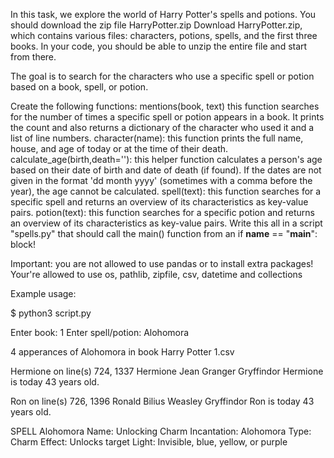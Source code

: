 In this task, we explore the world of Harry Potter's spells and potions. You should download the zip file HarryPotter.zip Download HarryPotter.zip, which contains various files: characters, potions, spells, and the first three books. In your code, you should be able to unzip the entire file and start from there.

The goal is to search for the characters who use a specific spell or potion based on a book, spell, or potion.

Create the following functions:
mentions(book, text) this function searches for the number of times a specific spell or potion appears in a book. It prints the count and also returns a dictionary of the character who used it and a list of line numbers.
character(name): this function prints the full name, house, and age of today or at the time of their death. 
calculate_age(birth,death=''): this helper function calculates a person's age based on their date of birth and date of death (if found). If the dates are not given in the format 'dd month yyyy' (sometimes with a comma before the year), the age cannot be calculated.
spell(text): this function searches for a specific spell and returns an overview of its characteristics as key-value pairs.
potion(text): this function searches for a specific potion and returns an overview of its characteristics as key-value pairs.
Write this all in a script "spells.py" that should call the main() function from an if __name__ == "__main__": block!

Important: you are not allowed to use pandas or to install extra packages!
Your're allowed to use os, pathlib, zipfile, csv, datetime and collections

Example usage:

$ python3 script.py 

Enter book: 1
Enter spell/potion: Alohomora

4 apperances of Alohomora in book Harry Potter 1.csv

Hermione on line(s) 724, 1337
Hermione Jean Granger
Gryffindor
Hermione is today 43 years old.

Ron on line(s) 726, 1396 
Ronald Bilius Weasley Gryffindor 
Ron is today 43 years old.  

SPELL Alohomora 
Name: Unlocking Charm 
Incantation: Alohomora 
Type: Charm 
Effect: Unlocks target 
Light: Invisible, blue, yellow, or purple
